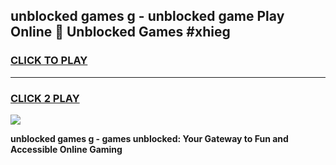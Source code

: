 
## unblocked games g - unblocked game Play Online 👋 Unblocked Games #xhieg
<h3>
<a href="https://premium.freeplayer.one?title=unblocked_games_g_-&ref=21F">CLICK TO PLAY</a></h3>
<hr>

<h3>
<a href="https://premium.freeplayer.one?title=unblocked_games_g_-&ref=21F">CLICK 2 PLAY</a>
  
</h3>

<a href="https://premium.freeplayer.one?title=unblocked_games_g_-&ref=21F/"><img src="https://clearcache.store/games.png"></a>


**unblocked games g - games unblocked: Your Gateway to Fun and Accessible Online Gaming**
